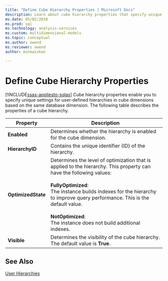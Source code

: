 ```yaml
---
title: "Define Cube Hierarchy Properties | Microsoft Docs"
description: Learn about cube hierarchy properties that specify unique settings for user-defined hierarchies in cube dimensions based on the same database dimension.
ms.date: 05/02/2018
ms.prod: sql
ms.technology: analysis-services
ms.custom: multidimensional-models
ms.topic: conceptual
ms.author: owend
ms.reviewer: owend
author: minewiskan

---
```

# Define Cube Hierarchy Properties
[!INCLUDE[ssas-appliesto-sqlas](../includes/ssas-appliesto-sqlas.md)]
  Cube hierarchy properties enable you to specify unique settings for user-defined hierarchies in cube dimensions based on the same database dimension. The following table describes the properties of a cube hierarchy.  
  
|Property|Description|  
|--------------|-----------------|  
|**Enabled**|Determines whether the hierarchy is enabled for the cube dimension.|  
|**HierarchyID**|Contains the unique identifier (ID) of the hierarchy.|  
|**OptimizedState**|Determines the level of optimization that is applied to the hierarchy. This property can have the following values:<br /><br /> **FullyOptimized**:<br />                    The instance builds indexes for the hierarchy to improve query performance. This is the default value.<br /><br /> **NotOptimized**:<br />                    The instance does not build additional indexes.|  
|**Visible**|Determines the visibility of the cube hierarchy. The default value is **True**.|  
  
## See Also  
 [User Hierarchies](../../analysis-services/multidimensional-models-olap-logical-dimension-objects/user-hierarchies.md)  
  
  
